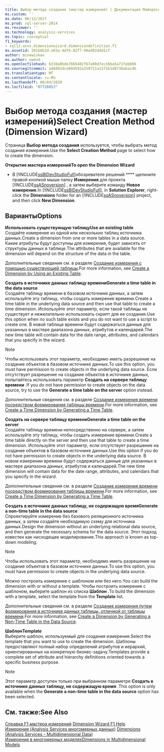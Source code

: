 ```yaml
---
title: Выбор метода создания (мастер измерений) | Документация Майкрософт
ms.custom: ''
ms.date: 06/13/2017
ms.prod: sql-server-2014
ms.reviewer: ''
ms.technology: analysis-services
ms.topic: conceptual
f1_keywords:
- sql12.asvs.dimensionwizard.dimensiondefinition.f1
ms.assetid: 291b0b2d-a03a-4df6-82f7-90ad92d4d1cf
author: minewiskan
ms.author: owend
ms.openlocfilehash: 6338a0bde7865482fb7a98d7ec36ba5a71feb806
ms.sourcegitcommit: ad4d92dce894592a259721a1571b1d8736abacdb
ms.translationtype: MT
ms.contentlocale: ru-RU
ms.lasthandoff: 08/04/2020
ms.locfileid: "87728853"
---
```

# <a name="select-creation-method-dimension-wizard"></a><span data-ttu-id="40bf9-102">Выбор метода создания (мастер измерений)</span><span class="sxs-lookup"><span data-stu-id="40bf9-102">Select Creation Method (Dimension Wizard)</span></span>
  <span data-ttu-id="40bf9-103">Страница **Выбор метода создания** используется, чтобы выбрать метод создания измерения.</span><span class="sxs-lookup"><span data-stu-id="40bf9-103">Use the **Select Creation Method** page to select how to create the dimension.</span></span>  
  
 <span data-ttu-id="40bf9-104">**Открытие мастера измерений**</span><span class="sxs-lookup"><span data-stu-id="40bf9-104">**To open the Dimension Wizard**</span></span>  
  
-   <span data-ttu-id="40bf9-105">В [!INCLUDE[ssBIDevStudioFull](../includes/ssbidevstudiofull-md.md)]обозревателе решений \*\*\*\* щелкните правой кнопкой мыши папку **Измерения** для проекта [!INCLUDE[ssASnoversion](../includes/ssasnoversion-md.md)] , а затем выберите команду **Новое измерение**.</span><span class="sxs-lookup"><span data-stu-id="40bf9-105">In [!INCLUDE[ssBIDevStudioFull](../includes/ssbidevstudiofull-md.md)], in **Solution Explorer**, right-click the **Dimensions** folder for an [!INCLUDE[ssASnoversion](../includes/ssasnoversion-md.md)] project, and then click **New Dimension**.</span></span>  
  
## <a name="options"></a><span data-ttu-id="40bf9-106">Варианты</span><span class="sxs-lookup"><span data-stu-id="40bf9-106">Options</span></span>  
 <span data-ttu-id="40bf9-107">**Использовать существующую таблицу**</span><span class="sxs-lookup"><span data-stu-id="40bf9-107">**Use an existing table**</span></span>  
 <span data-ttu-id="40bf9-108">Создайте измерение из одной или нескольких таблиц источника данных.</span><span class="sxs-lookup"><span data-stu-id="40bf9-108">Create a dimension from one or more tables in a data source.</span></span> <span data-ttu-id="40bf9-109">Какие атрибуты будут доступны для измерения, будет зависеть от структуры данных в таблице.</span><span class="sxs-lookup"><span data-stu-id="40bf9-109">The attributes that are available for the dimension will depend on the structure of the data in the table.</span></span>  
  
 <span data-ttu-id="40bf9-110">Дополнительные сведения см. в разделе [Создание измерения с помощью существующей таблицы](multidimensional-models/create-a-dimension-by-using-an-existing-table.md).</span><span class="sxs-lookup"><span data-stu-id="40bf9-110">For more information, see [Create a Dimension by Using an Existing Table](multidimensional-models/create-a-dimension-by-using-an-existing-table.md).</span></span>  
  
 <span data-ttu-id="40bf9-111">**Создать в источнике данных таблицу времени**</span><span class="sxs-lookup"><span data-stu-id="40bf9-111">**Generate a time table in the data source**</span></span>  
 <span data-ttu-id="40bf9-112">Создайте таблицу времени в базовом источнике данных, а затем используйте эту таблицу, чтобы создать измерение времени.</span><span class="sxs-lookup"><span data-stu-id="40bf9-112">Create a time table in the underlying data source and then use that table to create a time dimension.</span></span> <span data-ttu-id="40bf9-113">Используйте этот параметр, если такой таблицы не существует и нежелательно использовать скрипт для ее создания.</span><span class="sxs-lookup"><span data-stu-id="40bf9-113">Use this option when no such table exists and you do not want to use a script to create one.</span></span> <span data-ttu-id="40bf9-114">В новой таблице времени будут содержаться данные для указанных в мастере диапазона данных, атрибутов и календарей.</span><span class="sxs-lookup"><span data-stu-id="40bf9-114">The new time table will contain data for the date range, attributes, and calendars that you specify in the wizard.</span></span>  
  
> [!NOTE]  
>  <span data-ttu-id="40bf9-115">Чтобы использовать этот параметр, необходимо иметь разрешение на создание объектов в базовом источнике данных.</span><span class="sxs-lookup"><span data-stu-id="40bf9-115">To use this option, you must have permission to create objects in the underlying data source.</span></span> <span data-ttu-id="40bf9-116">Если отсутствует разрешение на создание объектов в источнике данных, попытайтесь использовать параметр **Создать на сервере таблицу времени** .</span><span class="sxs-lookup"><span data-stu-id="40bf9-116">If you do not have permission to create objects on the data source, try to use the **Generate a time table on the server** option instead.</span></span>  
  
 <span data-ttu-id="40bf9-117">Дополнительные сведения см. в разделе [Создание измерения времени посредством формирования таблицы времени](multidimensional-models/create-a-time-dimension-by-generating-a-time-table.md).</span><span class="sxs-lookup"><span data-stu-id="40bf9-117">For more information, see [Create a Time Dimension by Generating a Time Table](multidimensional-models/create-a-time-dimension-by-generating-a-time-table.md).</span></span>  
  
 <span data-ttu-id="40bf9-118">**Создать на сервере таблицу времени**</span><span class="sxs-lookup"><span data-stu-id="40bf9-118">**Generate a time table on the server**</span></span>  
 <span data-ttu-id="40bf9-119">Создайте таблицу времени непосредственно на сервере, а затем используйте эту таблицу, чтобы создать измерение времени.</span><span class="sxs-lookup"><span data-stu-id="40bf9-119">Create a time table directly on the server and then use that table to create a time dimension.</span></span> <span data-ttu-id="40bf9-120">Используйте этот параметр, если отсутствует разрешение на создание объектов в базовом источнике данных.</span><span class="sxs-lookup"><span data-stu-id="40bf9-120">Use this option if you do not have permission to create objects in the underlying data source.</span></span> <span data-ttu-id="40bf9-121">В новом измерении времени будут содержаться данные для указанных в мастере диапазона данных, атрибутов и календарей.</span><span class="sxs-lookup"><span data-stu-id="40bf9-121">The new time dimension will contain data for the date range, attributes, and calendars that you specify in the wizard.</span></span>  
  
 <span data-ttu-id="40bf9-122">Дополнительные сведения см. в разделе [Создание измерения времени посредством формирования таблицы времени](multidimensional-models/create-a-time-dimension-by-generating-a-time-table.md).</span><span class="sxs-lookup"><span data-stu-id="40bf9-122">For more information, see [Create a Time Dimension by Generating a Time Table](multidimensional-models/create-a-time-dimension-by-generating-a-time-table.md).</span></span>  
  
 <span data-ttu-id="40bf9-123">**Создать в источнике данных таблицу, не содержащую время**</span><span class="sxs-lookup"><span data-stu-id="40bf9-123">**Generate a non-time table in the data source**</span></span>  
 <span data-ttu-id="40bf9-124">Спроектируйте измерение без базового реляционного источника данных, а затем создайте необходимую схему для источника данных.</span><span class="sxs-lookup"><span data-stu-id="40bf9-124">Design the dimension without an underlying relational data source, and then generate the necessary schema for the data source.</span></span> <span data-ttu-id="40bf9-125">Этот подход известен как нисходящее моделирование.</span><span class="sxs-lookup"><span data-stu-id="40bf9-125">This approach is known as top-down modeling.</span></span>  
  
> [!NOTE]  
>  <span data-ttu-id="40bf9-126">Чтобы использовать этот параметр, необходимо иметь разрешение на создание объектов в базовом источнике данных.</span><span class="sxs-lookup"><span data-stu-id="40bf9-126">To use this option, you must have permission to create objects in the underlying data source.</span></span>  
  
 <span data-ttu-id="40bf9-127">Можно построить измерение с шаблоном или без него.</span><span class="sxs-lookup"><span data-stu-id="40bf9-127">You can build the dimension with or without a template.</span></span> <span data-ttu-id="40bf9-128">Чтобы построить измерение с шаблоном, выберите шаблон из списка **Шаблон** .</span><span class="sxs-lookup"><span data-stu-id="40bf9-128">To build the dimension with a template, select the template from the **Template** list.</span></span>  
  
 <span data-ttu-id="40bf9-129">Дополнительные сведения см. в разделе [Создание измерения путем формирования в источнике данных таблицы, отличной от таблицы времени](multidimensional-models/create-a-dimension-by-generating-a-non-time-table-in-the-data-source.md).</span><span class="sxs-lookup"><span data-stu-id="40bf9-129">For more information, see [Create a Dimension by Generating a Non-Time Table in the Data Source](multidimensional-models/create-a-dimension-by-generating-a-non-time-table-in-the-data-source.md).</span></span>  
  
 <span data-ttu-id="40bf9-130">**Шаблон**</span><span class="sxs-lookup"><span data-stu-id="40bf9-130">**Template**</span></span>  
 <span data-ttu-id="40bf9-131">Выберите шаблон, используемый для создания измерения.</span><span class="sxs-lookup"><span data-stu-id="40bf9-131">Select the template that you want to use to create the dimension.</span></span> <span data-ttu-id="40bf9-132">Шаблоны предоставляют полный набор определений атрибутов и иерархий, ориентированных на конкретную бизнес-задачу.</span><span class="sxs-lookup"><span data-stu-id="40bf9-132">Templates provide a complete set of attribute and hierarchy definitions oriented towards a specific business purpose.</span></span>  
  
> [!NOTE]  
>  <span data-ttu-id="40bf9-133">Этот параметр доступен только при выбранном параметре **Создать в источнике данных таблицу, не содержащую время** .</span><span class="sxs-lookup"><span data-stu-id="40bf9-133">This option is only available when the **Generate a non-time table in the data source** option has been selected.</span></span>  
  
## <a name="see-also"></a><span data-ttu-id="40bf9-134">См. также:</span><span class="sxs-lookup"><span data-stu-id="40bf9-134">See Also</span></span>  
 <span data-ttu-id="40bf9-135">[Справка F1 мастера измерений](dimension-wizard-f1-help.md) </span><span class="sxs-lookup"><span data-stu-id="40bf9-135">[Dimension Wizard F1 Help](dimension-wizard-f1-help.md) </span></span>  
 <span data-ttu-id="40bf9-136">[Измерения &#40;Analysis Services многомерных данных&#41;](multidimensional-models-olap-logical-dimension-objects/dimensions-analysis-services-multidimensional-data.md) </span><span class="sxs-lookup"><span data-stu-id="40bf9-136">[Dimensions &#40;Analysis Services - Multidimensional Data&#41;](multidimensional-models-olap-logical-dimension-objects/dimensions-analysis-services-multidimensional-data.md) </span></span>  
 [<span data-ttu-id="40bf9-137">Измерения в многомерных моделях</span><span class="sxs-lookup"><span data-stu-id="40bf9-137">Dimensions in Multidimensional Models</span></span>](multidimensional-models/dimensions-in-multidimensional-models.md)  
  
  
